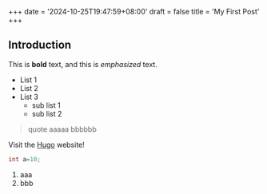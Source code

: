 +++
date = '2024-10-25T19:47:59+08:00'
draft = false
title = 'My First Post'
+++
## Introduction
This is **bold** text, and this is *emphasized* text.

- List 1
- List 2
- List 3
	- sub list 1
	- sub list 2

> quote aaaaa bbbbbb

Visit the [Hugo](https://gohugo.io) website!

```java
int a=10;
```

1. aaa
2. bbb